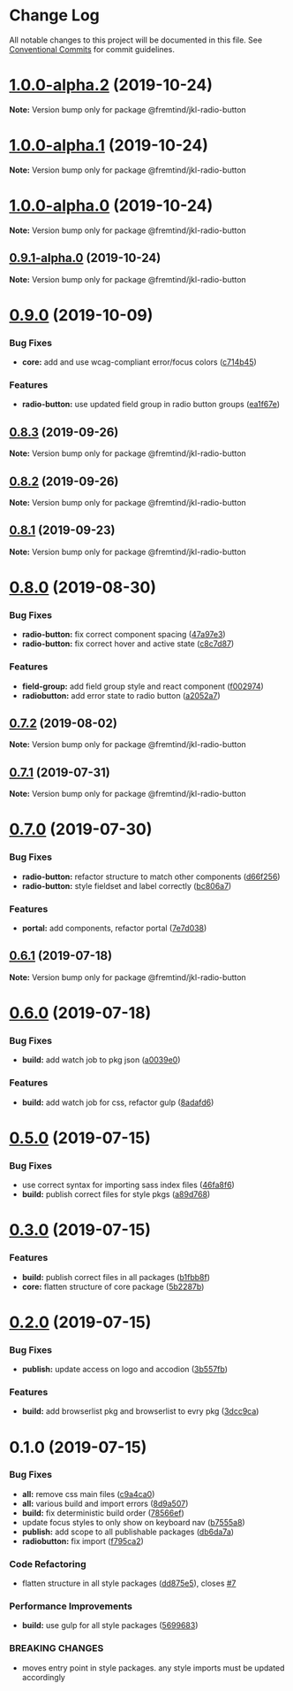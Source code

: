 # Change Log

All notable changes to this project will be documented in this file.
See [Conventional Commits](https://conventionalcommits.org) for commit guidelines.

# [1.0.0-alpha.2](https://github.com/fremtind/jokul/compare/@fremtind/jkl-radio-button@1.0.0-alpha.1...@fremtind/jkl-radio-button@1.0.0-alpha.2) (2019-10-24)

**Note:** Version bump only for package @fremtind/jkl-radio-button





# [1.0.0-alpha.1](https://github.com/fremtind/jokul/compare/@fremtind/jkl-radio-button@1.0.0-alpha.0...@fremtind/jkl-radio-button@1.0.0-alpha.1) (2019-10-24)

**Note:** Version bump only for package @fremtind/jkl-radio-button





# [1.0.0-alpha.0](https://github.com/fremtind/jokul/compare/@fremtind/jkl-radio-button@0.9.1-alpha.0...@fremtind/jkl-radio-button@1.0.0-alpha.0) (2019-10-24)

**Note:** Version bump only for package @fremtind/jkl-radio-button





## [0.9.1-alpha.0](https://github.com/fremtind/jokul/compare/@fremtind/jkl-radio-button@0.9.0...@fremtind/jkl-radio-button@0.9.1-alpha.0) (2019-10-24)

**Note:** Version bump only for package @fremtind/jkl-radio-button





# [0.9.0](https://github.com/fremtind/jokul/compare/@fremtind/jkl-radio-button@0.8.3...@fremtind/jkl-radio-button@0.9.0) (2019-10-09)


### Bug Fixes

* **core:** add and use wcag-compliant error/focus colors ([c714b45](https://github.com/fremtind/jokul/commit/c714b45))


### Features

* **radio-button:** use updated field group in radio button groups ([ea1f67e](https://github.com/fremtind/jokul/commit/ea1f67e))





## [0.8.3](https://github.com/fremtind/jokul/compare/@fremtind/jkl-radio-button@0.8.2...@fremtind/jkl-radio-button@0.8.3) (2019-09-26)

**Note:** Version bump only for package @fremtind/jkl-radio-button





## [0.8.2](https://github.com/fremtind/jokul/compare/@fremtind/jkl-radio-button@0.8.1...@fremtind/jkl-radio-button@0.8.2) (2019-09-26)

**Note:** Version bump only for package @fremtind/jkl-radio-button





## [0.8.1](https://github.com/fremtind/jokul/compare/@fremtind/jkl-radio-button@0.8.0...@fremtind/jkl-radio-button@0.8.1) (2019-09-23)

**Note:** Version bump only for package @fremtind/jkl-radio-button





# [0.8.0](https://github.com/fremtind/jokul/compare/@fremtind/jkl-radio-button@0.7.2...@fremtind/jkl-radio-button@0.8.0) (2019-08-30)


### Bug Fixes

* **radio-button:** fix correct component spacing ([47a97e3](https://github.com/fremtind/jokul/commit/47a97e3))
* **radio-button:** fix correct hover and active state ([c8c7d87](https://github.com/fremtind/jokul/commit/c8c7d87))


### Features

* **field-group:** add field group style and react component ([f002974](https://github.com/fremtind/jokul/commit/f002974))
* **radiobutton:** add error state to radio button ([a2052a7](https://github.com/fremtind/jokul/commit/a2052a7))





## [0.7.2](https://github.com/fremtind/jokul/compare/@fremtind/jkl-radio-button@0.7.1...@fremtind/jkl-radio-button@0.7.2) (2019-08-02)

**Note:** Version bump only for package @fremtind/jkl-radio-button





## [0.7.1](https://github.com/fremtind/jokul/compare/@fremtind/jkl-radio-button@0.7.0...@fremtind/jkl-radio-button@0.7.1) (2019-07-31)

**Note:** Version bump only for package @fremtind/jkl-radio-button





# [0.7.0](https://github.com/fremtind/jokul/compare/@fremtind/jkl-radio-button@0.6.1...@fremtind/jkl-radio-button@0.7.0) (2019-07-30)


### Bug Fixes

* **radio-button:** refactor structure to match other components ([d66f256](https://github.com/fremtind/jokul/commit/d66f256))
* **radio-button:** style fieldset and label correctly ([bc806a7](https://github.com/fremtind/jokul/commit/bc806a7))


### Features

* **portal:** add components, refactor portal ([7e7d038](https://github.com/fremtind/jokul/commit/7e7d038))





## [0.6.1](https://github.com/fremtind/jokul/compare/@fremtind/jkl-radio-button@0.6.0...@fremtind/jkl-radio-button@0.6.1) (2019-07-18)

**Note:** Version bump only for package @fremtind/jkl-radio-button





# [0.6.0](https://github.com/fremtind/jokul/compare/@fremtind/jkl-radio-button@0.5.0...@fremtind/jkl-radio-button@0.6.0) (2019-07-18)


### Bug Fixes

* **build:** add watch job to pkg json ([a0039e0](https://github.com/fremtind/jokul/commit/a0039e0))


### Features

* **build:** add watch job for css, refactor gulp ([8adafd6](https://github.com/fremtind/jokul/commit/8adafd6))





# [0.5.0](https://github.com/fremtind/jokul/compare/@fremtind/jkl-radio-button@0.3.0...@fremtind/jkl-radio-button@0.5.0) (2019-07-15)


### Bug Fixes

* use correct syntax for importing sass index files ([46fa8f6](https://github.com/fremtind/jokul/commit/46fa8f6))
* **build:** publish correct files for style pkgs ([a89d768](https://github.com/fremtind/jokul/commit/a89d768))





# [0.3.0](https://github.com/fremtind/jokul/compare/@fremtind/jkl-radio-button@0.2.0...@fremtind/jkl-radio-button@0.3.0) (2019-07-15)


### Features

* **build:** publish correct files in all packages ([b1fbb8f](https://github.com/fremtind/jokul/commit/b1fbb8f))
* **core:** flatten structure of core package ([5b2287b](https://github.com/fremtind/jokul/commit/5b2287b))





# [0.2.0](https://github.com/fremtind/jokul/compare/@fremtind/jkl-radio-button@0.1.0...@fremtind/jkl-radio-button@0.2.0) (2019-07-15)

### Bug Fixes

-   **publish:** update access on logo and accodion ([3b557fb](https://github.com/fremtind/jokul/commit/3b557fb))

### Features

-   **build:** add browserlist pkg and browserlist to evry pkg ([3dcc9ca](https://github.com/fremtind/jokul/commit/3dcc9ca))

# 0.1.0 (2019-07-15)

### Bug Fixes

-   **all:** remove css main files ([c9a4ca0](https://github.com/fremtind/jokul/commit/c9a4ca0))
-   **all:** various build and import errors ([8d9a507](https://github.com/fremtind/jokul/commit/8d9a507))
-   **build:** fix deterministic build order ([78566ef](https://github.com/fremtind/jokul/commit/78566ef))
-   update focus styles to only show on keyboard nav ([b7555a8](https://github.com/fremtind/jokul/commit/b7555a8))
-   **publish:** add scope to all publishable packages ([db6da7a](https://github.com/fremtind/jokul/commit/db6da7a))
-   **radiobutton:** fix import ([f795ca2](https://github.com/fremtind/jokul/commit/f795ca2))

### Code Refactoring

-   flatten structure in all style packages ([dd875e5](https://github.com/fremtind/jokul/commit/dd875e5)), closes [#7](https://github.com/fremtind/jokul/issues/7)

### Performance Improvements

-   **build:** use gulp for all style packages ([5699683](https://github.com/fremtind/jokul/commit/5699683))

### BREAKING CHANGES

-   moves entry point in style packages. any style imports must be updated accordingly
